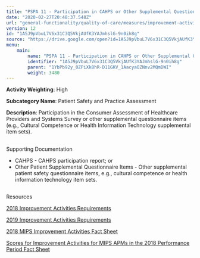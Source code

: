 ```yaml
---
title: "PSPA 11 - Participation in CAHPS or Other Supplemental Questionnaire"
date: "2020-02-27T20:48:37.548Z"
url: "general-functionality/quality-of-care/measures/improvement-activities-measures/2018-improvement-activities/pspa-11-participation-in-cahps-or-other-supplemental-questionnaire.html"
version: 12
id: "1A5J9pVbuL7V6x31C3Q5VkjAUfK3YAJmhslG-9n0ih8g"
source: "https://drive.google.com/open?id=1A5J9pVbuL7V6x31C3Q5VkjAUfK3YAJmhslG-9n0ih8g"
menu:
    main:
        name: "PSPA 11 - Participation in CAHPS or Other Supplemental Questionnaire"
        identifier: "1A5J9pVbuL7V6x31C3Q5VkjAUfK3YAJmhslG-9n0ih8g"
        parent: "1YbPb92y_0ZPiXk8hR-D11GKV_1AacyaOZNnv2MQmDWI"
        weight: 3480
---
```









**Activity Weighting**: High

**Subcategory Name**: Patient Safety and Practice Assessment

**Description**: Participation in the Consumer Assessment of Healthcare Providers and Systems Survey or other supplemental questionnaire items (e.g., Cultural Competence or Health Information Technology supplemental item sets).







## 

Supporting Documentation

* CAHPS - CAHPS participation report; or 
* Other Patient Supplemental Questionnaire Items - Other supplemental patient safety questionnaire items, e.g., cultural competence or health information technology item sets.







## 

Resources

[2018 Improvement Activities Requirements](https://qpp.cms.gov/mips/improvement-activities?py=2018)

[2019 Improvement Activities Requirements](https://qpp.cms.gov/mips/improvement-activities?py=2019)

[2018 MIPS Improvement Activities Fact Sheet](https://qpp.cms.gov/resource/2018%20MIPS%20Improvement%20Activities%20Fact%20Sheet)

[Scores for Improvement Activities for MIPS APMs in the 2018 Performance Period Fact Sheet](https://qpp.cms.gov/resource/2018%20MIPS%20APMs%20improvement%20Activities%20scores%20fact%20sheet)

